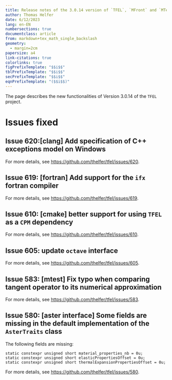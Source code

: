 ```yaml
---
title: Release notes of the 3.0.14 version of `TFEL`, `MFront` and `MTest`
author: Thomas Helfer
date: 6/12/2023
lang: en-EN
numbersections: true
documentclass: article
from: markdown+tex_math_single_backslash
geometry:
  - margin=2cm
papersize: a4
link-citations: true
colorlinks: true
figPrefixTemplate: "$$i$$"
tblPrefixTemplate: "$$i$$"
secPrefixTemplate: "$$i$$"
eqnPrefixTemplate: "($$i$$)"
---
```


The page describes the new functionalities of Version 3.0.14 of the
`TFEL` project.

# Issues fixed

## Issue 620:[clang] Add specification of C++ exceptions model on Windows

For more details, see <https://github.com/thelfer/tfel/issues/620>.

## Issue 619: [fortran] Add support for the `ifx` fortran compiler

For more details, see <https://github.com/thelfer/tfel/issues/619>.

## Issue 610: [cmake] better support for using `TFEL` as a `CPM` dependency

For more details, see <https://github.com/thelfer/tfel/issues/610>.

## Issue 605: update `octave` interface

For more details, see <https://github.com/thelfer/tfel/issues/605>.

## Issue 583: [mtest] Fix typo when comparing tangent operator to its numerical approximation

For more details, see <https://github.com/thelfer/tfel/issues/583>.

## Issue 580: [aster interface] Some fields are missing in the default implementation of the `AsterTraits` class

The following fields are missing:

~~~~{.cxx}
static constexpr unsigned short material_properties_nb = 0u;
static constexpr unsigned short elasticPropertiesOffset = 0u;
static constexpr unsigned short thermalExpansionPropertiesOffset = 0u;
~~~~

For more details, see <https://github.com/thelfer/tfel/issues/580>.

